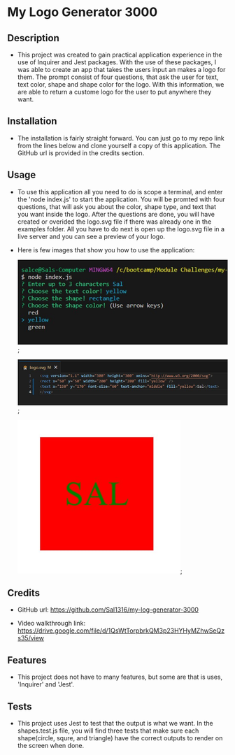 # My Logo Generator 3000

## Description

- This project was created to gain practical application experience in the use of Inquirer and Jest packages. With the use of these packages, I was able to create an app that
  takes the users input an makes a logo for them. The prompt consist of four questions, that ask the user for text, text color, shape and shape color for the logo. With this
  information, we are able to return a custome logo for the user to put anywhere they want.

## Installation

- The installation is fairly straight forward. You can just go to my repo link from the lines below and clone yourself a copy of this application. The GitHub url is provided
  in the credits section.

## Usage

- To use this application all you need to do is scope a terminal, and enter the 'node index.js' to start the application. You will be promted with four questions, that will ask
  you about the color, shape type, and text that you want inside the logo. After the questions are done, you will have created or overided the logo.svg file if there was already
  one in the examples folder. All you have to do next is open up the logo.svg file in a live server and you can see a preview of your logo.

- Here is few images that show you how to use the application:

  ![Prompt questions](Assets/Images/questions.jpg);

  ![Generated Svg code](Assets/Images/svg-code.jpg);

  ![Generated Svg Image](Assets/Images/logo.jpg);

## Credits

- GitHub url: https://github.com/Sal1316/my-log-generator-3000

- Video walkthrough link: https://drive.google.com/file/d/1QsWtTorpbrkQM3p23HYHyMZhwSeQzs35/view

## Features

- This project does not have to many features, but some are that is uses, 'Inquirer' and 'Jest'.

## Tests

- This project uses Jest to test that the output is what we want. In the shapes.test.js file, you will find three tests that make sure each shape(circle, squre, and triangle)
  have the correct outputs to render on the screen when done.
